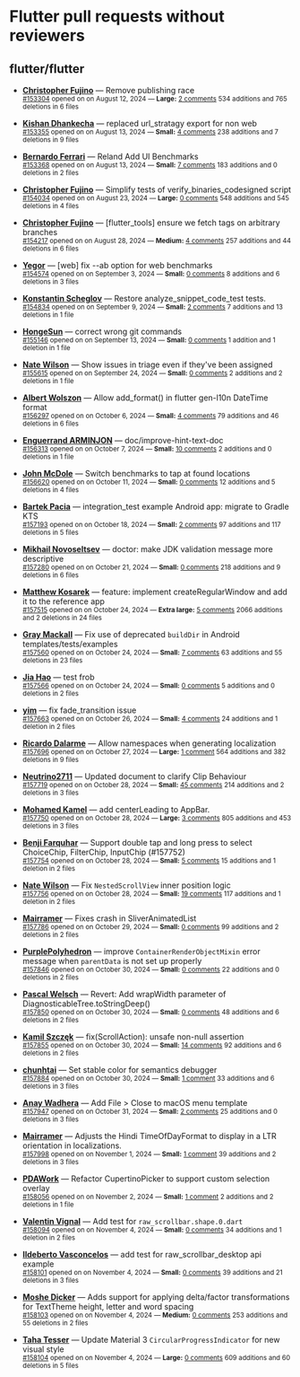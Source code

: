 # Flutter pull requests without reviewers

## flutter/flutter

* **[Christopher Fujino](https://github.com/christopherfujino)** &mdash; Remove publishing race<br />
  <sub>[#153304](https://github.com/flutter/flutter/pull/153304) opened on on August 12, 2024 &mdash; **Large:** [2 comments](https://github.com/flutter/flutter/pull/153304) 534 additions and 765 deletions in 6 files</sub><br />

* **[Kishan Dhankecha](https://github.com/kishan-dhankecha)** &mdash; replaced url_stratagy export for non web<br />
  <sub>[#153355](https://github.com/flutter/flutter/pull/153355) opened on on August 13, 2024 &mdash; **Small:** [4 comments](https://github.com/flutter/flutter/pull/153355) 238 additions and 7 deletions in 9 files</sub><br />

* **[Bernardo Ferrari](https://github.com/bernaferrari)** &mdash; Reland Add UI Benchmarks<br />
  <sub>[#153368](https://github.com/flutter/flutter/pull/153368) opened on on August 13, 2024 &mdash; **Small:** [7 comments](https://github.com/flutter/flutter/pull/153368) 183 additions and 0 deletions in 2 files</sub><br />

* **[Christopher Fujino](https://github.com/christopherfujino)** &mdash; Simplify tests of verify_binaries_codesigned script<br />
  <sub>[#154034](https://github.com/flutter/flutter/pull/154034) opened on on August 23, 2024 &mdash; **Large:** [0 comments](https://github.com/flutter/flutter/pull/154034) 548 additions and 545 deletions in 4 files</sub><br />

* **[Christopher Fujino](https://github.com/christopherfujino)** &mdash; [flutter_tools] ensure we fetch tags on arbitrary branches<br />
  <sub>[#154217](https://github.com/flutter/flutter/pull/154217) opened on on August 28, 2024 &mdash; **Medium:** [4 comments](https://github.com/flutter/flutter/pull/154217) 257 additions and 44 deletions in 6 files</sub><br />

* **[Yegor](https://github.com/yjbanov)** &mdash; [web] fix --ab option for web benchmarks<br />
  <sub>[#154574](https://github.com/flutter/flutter/pull/154574) opened on on September 3, 2024 &mdash; **Small:** [0 comments](https://github.com/flutter/flutter/pull/154574) 8 additions and 6 deletions in 3 files</sub><br />

* **[Konstantin Scheglov](https://github.com/scheglov)** &mdash; Restore analyze_snippet_code_test tests.<br />
  <sub>[#154834](https://github.com/flutter/flutter/pull/154834) opened on on September 9, 2024 &mdash; **Small:** [2 comments](https://github.com/flutter/flutter/pull/154834) 7 additions and 13 deletions in 1 file</sub><br />

* **[HongeSun](https://github.com/hongeSunCoder)** &mdash; correct wrong git commands<br />
  <sub>[#155146](https://github.com/flutter/flutter/pull/155146) opened on on September 13, 2024 &mdash; **Small:** [0 comments](https://github.com/flutter/flutter/pull/155146) 1 addition and 1 deletion in 1 file</sub><br />

* **[Nate Wilson](https://github.com/nate-thegrate)** &mdash; Show issues in triage even if they've been assigned<br />
  <sub>[#155615](https://github.com/flutter/flutter/pull/155615) opened on on September 24, 2024 &mdash; **Small:** [0 comments](https://github.com/flutter/flutter/pull/155615) 2 additions and 2 deletions in 1 file</sub><br />

* **[Albert Wolszon](https://github.com/Albert221)** &mdash; Allow add_format() in flutter gen-l10n DateTime format<br />
  <sub>[#156297](https://github.com/flutter/flutter/pull/156297) opened on on October 6, 2024 &mdash; **Small:** [4 comments](https://github.com/flutter/flutter/pull/156297) 79 additions and 46 deletions in 6 files</sub><br />

* **[Enguerrand ARMINJON](https://github.com/EArminjon)** &mdash; doc/improve-hint-text-doc<br />
  <sub>[#156313](https://github.com/flutter/flutter/pull/156313) opened on on October 7, 2024 &mdash; **Small:** [10 comments](https://github.com/flutter/flutter/pull/156313) 2 additions and 0 deletions in 1 file</sub><br />

* **[John McDole](https://github.com/jtmcdole)** &mdash; Switch benchmarks to tap at found locations<br />
  <sub>[#156620](https://github.com/flutter/flutter/pull/156620) opened on on October 11, 2024 &mdash; **Small:** [0 comments](https://github.com/flutter/flutter/pull/156620) 12 additions and 5 deletions in 4 files</sub><br />

* **[Bartek Pacia](https://github.com/bartekpacia)** &mdash; integration_test example Android app: migrate to Gradle KTS<br />
  <sub>[#157193](https://github.com/flutter/flutter/pull/157193) opened on on October 18, 2024 &mdash; **Small:** [2 comments](https://github.com/flutter/flutter/pull/157193) 97 additions and 117 deletions in 5 files</sub><br />

* **[Mikhail Novoseltsev](https://github.com/Sameri11)** &mdash; doctor: make JDK validation message more descriptive<br />
  <sub>[#157280](https://github.com/flutter/flutter/pull/157280) opened on on October 21, 2024 &mdash; **Small:** [0 comments](https://github.com/flutter/flutter/pull/157280) 218 additions and 9 deletions in 6 files</sub><br />

* **[Matthew Kosarek](https://github.com/mattkae)** &mdash; feature: implement createRegularWindow and add it to the reference app<br />
  <sub>[#157515](https://github.com/flutter/flutter/pull/157515) opened on on October 24, 2024 &mdash; **Extra large:** [5 comments](https://github.com/flutter/flutter/pull/157515) 2066 additions and 2 deletions in 24 files</sub><br />

* **[Gray Mackall](https://github.com/gmackall)** &mdash; Fix use of deprecated `buildDir` in Android templates/tests/examples<br />
  <sub>[#157560](https://github.com/flutter/flutter/pull/157560) opened on on October 24, 2024 &mdash; **Small:** [7 comments](https://github.com/flutter/flutter/pull/157560) 63 additions and 55 deletions in 23 files</sub><br />

* **[Jia Hao](https://github.com/jiahaog)** &mdash; test frob<br />
  <sub>[#157566](https://github.com/flutter/flutter/pull/157566) opened on on October 24, 2024 &mdash; **Small:** [0 comments](https://github.com/flutter/flutter/pull/157566) 5 additions and 0 deletions in 2 files</sub><br />

* **[yim](https://github.com/yiiim)** &mdash; fix fade_transition issue<br />
  <sub>[#157663](https://github.com/flutter/flutter/pull/157663) opened on on October 26, 2024 &mdash; **Small:** [4 comments](https://github.com/flutter/flutter/pull/157663) 24 additions and 1 deletion in 2 files</sub><br />

* **[Ricardo Dalarme](https://github.com/ricardodalarme)** &mdash; Allow namespaces when generating localization<br />
  <sub>[#157696](https://github.com/flutter/flutter/pull/157696) opened on on October 27, 2024 &mdash; **Large:** [1 comment](https://github.com/flutter/flutter/pull/157696) 564 additions and 382 deletions in 9 files</sub><br />

* **[Neutrino2711](https://github.com/Neutrino2711)** &mdash; Updated document to clarify Clip Behaviour<br />
  <sub>[#157719](https://github.com/flutter/flutter/pull/157719) opened on on October 28, 2024 &mdash; **Small:** [45 comments](https://github.com/flutter/flutter/pull/157719) 214 additions and 2 deletions in 3 files</sub><br />

* **[Mohamed Kamel](https://github.com/mu7ammadkamel)** &mdash; add centerLeading to AppBar.<br />
  <sub>[#157750](https://github.com/flutter/flutter/pull/157750) opened on on October 28, 2024 &mdash; **Large:** [3 comments](https://github.com/flutter/flutter/pull/157750) 805 additions and 453 deletions in 3 files</sub><br />

* **[Benji Farquhar](https://github.com/BenjiFarquhar)** &mdash; Support double tap and long press to select ChoiceChip, FilterChip, InputChip (#157752)<br />
  <sub>[#157754](https://github.com/flutter/flutter/pull/157754) opened on on October 28, 2024 &mdash; **Small:** [5 comments](https://github.com/flutter/flutter/pull/157754) 15 additions and 1 deletion in 2 files</sub><br />

* **[Nate Wilson](https://github.com/nate-thegrate)** &mdash; Fix `NestedScrollView` inner position logic<br />
  <sub>[#157756](https://github.com/flutter/flutter/pull/157756) opened on on October 28, 2024 &mdash; **Small:** [19 comments](https://github.com/flutter/flutter/pull/157756) 117 additions and 1 deletion in 2 files</sub><br />

* **[Mairramer](https://github.com/Mairramer)** &mdash; Fixes crash in SliverAnimatedList<br />
  <sub>[#157786](https://github.com/flutter/flutter/pull/157786) opened on on October 29, 2024 &mdash; **Small:** [0 comments](https://github.com/flutter/flutter/pull/157786) 99 additions and 2 deletions in 2 files</sub><br />

* **[PurplePolyhedron](https://github.com/PurplePolyhedron)** &mdash; improve `ContainerRenderObjectMixin` error message when `parentData` is not set up properly<br />
  <sub>[#157846](https://github.com/flutter/flutter/pull/157846) opened on on October 30, 2024 &mdash; **Small:** [0 comments](https://github.com/flutter/flutter/pull/157846) 22 additions and 0 deletions in 2 files</sub><br />

* **[Pascal Welsch](https://github.com/passsy)** &mdash; Revert: Add wrapWidth parameter of DiagnosticableTree.toStringDeep()<br />
  <sub>[#157850](https://github.com/flutter/flutter/pull/157850) opened on on October 30, 2024 &mdash; **Small:** [0 comments](https://github.com/flutter/flutter/pull/157850) 48 additions and 6 deletions in 2 files</sub><br />

* **[Kamil Szczęk](https://github.com/kszczek)** &mdash; fix(ScrollAction): unsafe non-null assertion<br />
  <sub>[#157855](https://github.com/flutter/flutter/pull/157855) opened on on October 30, 2024 &mdash; **Small:** [14 comments](https://github.com/flutter/flutter/pull/157855) 92 additions and 6 deletions in 2 files</sub><br />

* **[chunhtai](https://github.com/chunhtai)** &mdash; Set stable color for semantics debugger<br />
  <sub>[#157884](https://github.com/flutter/flutter/pull/157884) opened on on October 30, 2024 &mdash; **Small:** [1 comment](https://github.com/flutter/flutter/pull/157884) 33 additions and 6 deletions in 3 files</sub><br />

* **[Anay Wadhera](https://github.com/anayw2001)** &mdash; Add File > Close to macOS menu template<br />
  <sub>[#157947](https://github.com/flutter/flutter/pull/157947) opened on on October 31, 2024 &mdash; **Small:** [2 comments](https://github.com/flutter/flutter/pull/157947) 25 additions and 0 deletions in 3 files</sub><br />

* **[Mairramer](https://github.com/Mairramer)** &mdash; Adjusts the Hindi TimeOfDayFormat to display in a LTR orientation in localizations.<br />
  <sub>[#157998](https://github.com/flutter/flutter/pull/157998) opened on on November 1, 2024 &mdash; **Small:** [1 comment](https://github.com/flutter/flutter/pull/157998) 39 additions and 2 deletions in 3 files</sub><br />

* **[PDAWork](https://github.com/PDAWork)** &mdash; Refactor CupertinoPicker to support custom selection overlay<br />
  <sub>[#158056](https://github.com/flutter/flutter/pull/158056) opened on on November 2, 2024 &mdash; **Small:** [1 comment](https://github.com/flutter/flutter/pull/158056) 2 additions and 2 deletions in 1 file</sub><br />

* **[Valentin Vignal](https://github.com/ValentinVignal)** &mdash; Add test for `raw_scrollbar.shape.0.dart`<br />
  <sub>[#158094](https://github.com/flutter/flutter/pull/158094) opened on on November 4, 2024 &mdash; **Small:** [0 comments](https://github.com/flutter/flutter/pull/158094) 34 additions and 1 deletion in 2 files</sub><br />

* **[Ildeberto Vasconcelos](https://github.com/IldySilva)** &mdash; add test for raw_scrollbar_desktop api example<br />
  <sub>[#158101](https://github.com/flutter/flutter/pull/158101) opened on on November 4, 2024 &mdash; **Small:** [0 comments](https://github.com/flutter/flutter/pull/158101) 39 additions and 21 deletions in 3 files</sub><br />

* **[Moshe Dicker](https://github.com/dickermoshe)** &mdash; Adds support for applying delta/factor transformations for TextTheme height, letter and word spacing<br />
  <sub>[#158103](https://github.com/flutter/flutter/pull/158103) opened on on November 4, 2024 &mdash; **Medium:** [0 comments](https://github.com/flutter/flutter/pull/158103) 253 additions and 55 deletions in 2 files</sub><br />

* **[Taha Tesser](https://github.com/TahaTesser)** &mdash; Update Material 3  `CircularProgressIndicator` for new visual style<br />
  <sub>[#158104](https://github.com/flutter/flutter/pull/158104) opened on on November 4, 2024 &mdash; **Large:** [0 comments](https://github.com/flutter/flutter/pull/158104) 609 additions and 60 deletions in 5 files</sub><br />

